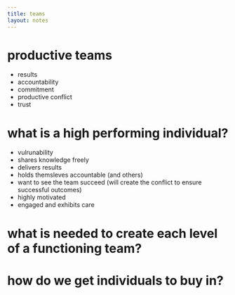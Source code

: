 ```yaml
---
title: teams
layout: notes
---
```


# productive teams
- results
- accountability
- commitment
- productive conflict
- trust

# what is a high performing individual?
- vulrunability
- shares knowledge freely
- delivers results
- holds themsleves accountable (and others)
- want to see the team succeed (will create the conflict to ensure successful outcomes)
- highly motivated
- engaged and exhibits care

# what is needed to create each level of a functioning team?

# how do we get individuals to buy in?

